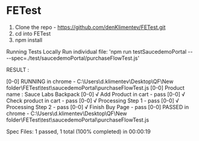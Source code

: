 # FETest
1. Clone the repo - https://github.com/denKlimentev/FETest.git
2. cd into FETest
3. npm install

Running Tests Locally
Run individual file: 'npm run testSaucedemoPortal -- --spec=./test/saucedemoPortal/purchaseFlowTest.js'

RESULT : 

[0-0] RUNNING in chrome - C:\Users\d.klimentev\Desktop\QF\New folder\FETest\test\saucedemoPortal\purchaseFlowTest.js
[0-0] Product name : Sauce Labs Backpack
[0-0]   √ Add Product in cart - pass
[0-0]   √ Check product in cart - pass
[0-0]   √ Processing Step 1 - pass
[0-0]   √ Processing Step 2 - pass
[0-0]   √ Finish Buy Page - pass
[0-0] PASSED in chrome - C:\Users\d.klimentev\Desktop\QF\New folder\FETest\test\saucedemoPortal\purchaseFlowTest.js

Spec Files:      1 passed, 1 total (100% completed) in 00:00:19



